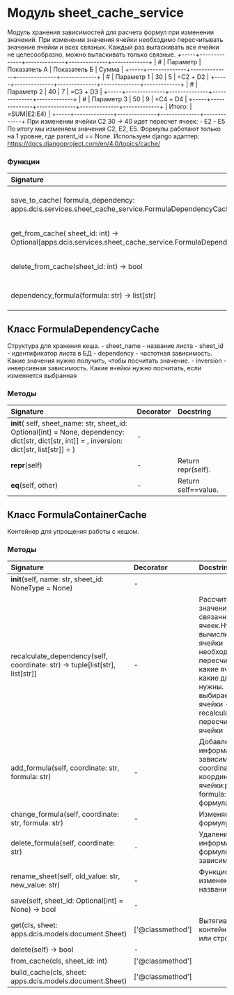 # Модуль sheet_cache_service

Модуль хранения зависимостей для расчета формул при изменении значений. При изменении значения ячейки необходимо пересчитывать значение ячейки и всех связных. Каждый раз вытаскивать все ячейки не целесообразно, можно вытаскивать только связные. +-----+--------------+--------------+--------------+-------------+ | # | Параметр | Показатель А | Показатель Б | Сумма | +-----+--------------+--------------+--------------+-------------+ | # | Параметр 1 | 30 | 5 | =С2 + D2 | +-----+--------------+--------------+--------------+-------------+ | # | Параметр 2 | 40 | 7 | =С3 + D3 | +-----+--------------+--------------+--------------+-------------+ | # | Параметр 3 | 50 | 9 | =С4 + D4 | +-----+--------------+--------------+--------------+-------------+ | Итого: | =SUM(E2:E4) | +-----+--------------+--------------+--------------+-------------+ При изменении ячейки C2 30 -> 40 идет пересчет ячеек: - E2 - E5 По итогу мы изменяем значения С2, E2, E5. Формулы работают только на 1 уровне, где parent_id == None. Используем django адаптер: https://docs.djangoproject.com/en/4.0/topics/cache/

### Функции

| Signature                                                                                                 | Decorator | Docstring                               |
| :-------------------------------------------------------------------------------------------------------- | :-------- | :-------------------------------------- |
| save_to_cache( formula_dependency: apps.dcis.services.sheet_cache_service.FormulaDependencyCache) -> bool | -         | Сохраняем структуру зависимостей в кеш. |
| get_from_cache( sheet_id: int) -> Optional[apps.dcis.services.sheet_cache_service.FormulaDependencyCache] | -         | Забираем структуру из кеша.             |
| delete_from_cache(sheet_id: int) -> bool                                                                  | -         | Удаление структуры из кеша.             |
| dependency_formula(formula: str) -> list[str]                                                             | -         | Возвращает зависимость токенов.         |

## Класс FormulaDependencyCache

Структура для хранения кеша. - sheet_name - название листа - sheet_id - идентификатор листа в БД - dependency - частотная зависимость. Какие значения нужно получить, чтобы посчитать значение. - inversion - инверсивная зависимость. Какие ячейки нужно посчитать, если изменяется выбранная

### Методы

| Signature                                                                                                                                                        | Decorator | Docstring           |
| :--------------------------------------------------------------------------------------------------------------------------------------------------------------- | :-------- | :------------------ |
| __init__( self, sheet_name: str, sheet_id: Optional[int] = None, dependency: dict[str, dict[str, int]] = <factory>, inversion: dict[str, list[str]] = <factory>) | -         |                     |
| __repr__(self)                                                                                                                                                   | -         | Return repr(self).  |
| __eq__(self, other)                                                                                                                                              | -         | Return self==value. |

## Класс FormulaContainerCache

Контейнер для упрощения работы с кешом.

### Методы

| Signature                                                                    | Decorator        | Docstring                                                                                                                                                                                             |
| :--------------------------------------------------------------------------- | :--------------- | :---------------------------------------------------------------------------------------------------------------------------------------------------------------------------------------------------- |
| __init__(self, name: str, sheet_id: NoneType = None)                         | -                |                                                                                                                                                                                                       |
| recalculate_dependency(self, coordinate: str) -> tuple[list[str], list[str]] | -                | Рассчитываем значения связанных ячеек.Нужно вычислить какие ячейки необходимо пересчитать и какие ячейкии какие данные нужны. - relation - выбираемые ячейки - recalculation - пересчитываемые ячейки |
| add_formula(self, coordinate: str, formula: str)                             | -                | Добавление информации в зависимость:param coordinate: координата ячейки:param formula: формула:return:                                                                                                |
| change_formula(self, coordinate: str, formula: str)                          | -                | Изменяем формулу в ячейки.                                                                                                                                                                            |
| delete_formula(self, coordinate: str)                                        | -                | Удаление информации о формуле в зависимости.                                                                                                                                                          |
| rename_sheet(self, old_value: str, new_value: str)                           | -                | Функционал для изменения названия листов.                                                                                                                                                             |
| save(self, sheet_id: Optional[int] = None) -> bool                           | -                |                                                                                                                                                                                                       |
| get(cls, sheet: apps.dcis.models.document.Sheet)                             | ['@classmethod'] | Вытягиваем контейнер из кеша или строим новый.                                                                                                                                                        |
| delete(self) -> bool                                                         | -                |                                                                                                                                                                                                       |
| from_cache(cls, sheet_id: int)                                               | ['@classmethod'] |                                                                                                                                                                                                       |
| build_cache(cls, sheet: apps.dcis.models.document.Sheet)                     | ['@classmethod'] |                                                                                                                                                                                                       |